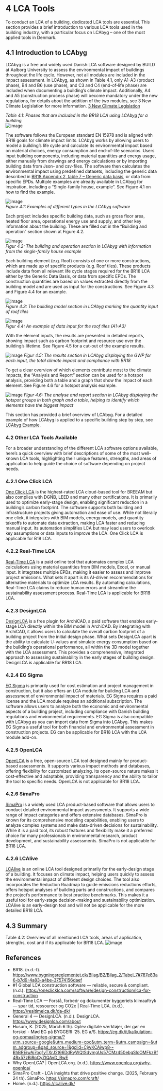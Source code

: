 # 4 LCA Tools
To conduct an LCA of a building, dedicated LCA tools are essential. This section provides a brief introduction to various LCA tools used in the building industry, with a particular focus on LCAbyg – one of the most applied tools in Denmark.

## 4.1 Introduction to LCAbyg
LCAbyg is a free and widely used Danish LCA software designed by BUILD at Aalborg University to assess the environmental impact of buildings throughout the life cycle.  However, not all modules are included in the impact assessment.
In LCAbyg, as shown in Table 4.1, only A1-A3 (product phase), B4 and B6 (use phase), and C3 and C4 (end-of-life phase) are included when documenting a building’s climate impact. Additionally, A4 and A5 (construction process phase) will become mandatory under the new regulations, for details about the addition of the two modules, see 3 New Climate Legislation for more information. [3 New Climate Legislation](https://github.com/timmcginley/41936/blob/151ce26091e0ac09e660d38e0d5b9daede1c892e/Tools/LCAInTheBuiltEnvironment/3_NewClimateLegislation.md)

*Table 4.1: Phases that are included in the BR18 LCA using LCAbyg for a building*  
![image](https://github.com/user-attachments/assets/fa90fd96-93ab-4717-96a3-6a6765605257)

The software follows the European standard EN 15978 and is aligned with BR18 goals for climate impact limits. LCAbyg works by allowing users to model a building’s life cycle and calculate its environmental impact based on material choices, energy consumption and end-of-life scenarios.
Users input building components, including material quantities and energy usage, either manually from drawings and energy calculations or by importing building data from Json- and csv-files. 
The software then calculates the environmental impact using predefined datasets, including the generic data described in [BR18 Appendix 2, table 7 – Generic data basis](https://www.bygningsreglementet.dk/Bilag/B2/Bilag_2/Tabel_7#787e83a6-b7d9-4a83-a4be-37574156daef), or data from specific EPDs. Multiple examples are already available in LCAbyg for inspiration, including a “Single-family house, example”. See Figure 4.1 on how to find the example.

![image](https://github.com/user-attachments/assets/40d704d5-08aa-4765-b615-0af4954a5ed3)  
*Figure 4.1: Examples of different types in the LCAbyg software*

Each project includes specific building data, such as gross floor area, heated floor area, operational energy use and supply, and other key information about the building. These are filled out in the “Building and operation” section shown at Figure 4.2.

![image](https://github.com/user-attachments/assets/fa3808ed-1b24-42de-824c-71c140b4a4c1)  
*Figur 4.2: The building and operation section in LCAbyg with information from the single-family house example*

Each building element (e.g. Roof) consists of one or more constructions, which are made up of specific products (e.g. Roof tiles). These products include data from all relevant life cycle stages required for the BR18 LCA either by the Generic Data Basis, or data from specific EPDs. The construction quantities are based on values extracted directly from the building model and are used as input for the constructions. See Figure 4.3 and Figure 4.4 for an example.

![image](https://github.com/user-attachments/assets/5c15f0da-ebd1-4a82-b546-52c309295715)  
*Figure 4.3: The building model section in LCAbyg marking the quantity input of roof tiles*

![image](https://github.com/user-attachments/assets/0278f063-9f63-467c-b920-148865ac17f0)  
*Figur 4.4: An example of data input for the roof tiles (A1-A3)*

With the element inputs, the results are presented in detailed reports, showing impact such as carbon footprint and resource use over the building’s lifetime. See Figure 4.5 for a cut-out of the example results.

![image](https://github.com/user-attachments/assets/dd365217-22e8-4612-8be4-51b1b5020a79)
*Figur 4.5: The results section in LCAbyg displaying the GWP for each input, the total climate impact and compliance with BR18*

To get a clear overview of which elements contribute most to the climate impacts, the “Analysis and Report” section can be used for a hotspot analysis, providing both a table and a graph that show the impact of each element. See Figure 4.6 for a hotspot analysis example.

![image](https://github.com/user-attachments/assets/2efcbf6e-594b-48fc-8298-524d56e85a6e)
*Figur 4.6: The analyse and report section in LCAbyg displaying the hotspot groups in both graph and a table, helping to identify which elements have the biggest impact*

This section has provided a brief overview of LCAbyg. For a detailed example of how LCAbyg is applied to a specific building step by step, see [LCAbyg Example](https://github.com/timmcginley/41936/blob/e8beaec052bd4bf33c9dd6b141ce6cbb9c323711/Workflows/LCAbyg.md).

### 4.2 Other LCA Tools Available
For a broader understanding of the different LCA software options available, here’s a quick overview with brief descriptions of some of the most well-known LCA tools, highlighting their unique features, strengths, and areas of application to help guide the choice of software depending on project needs.

### 4.2.1 One Click LCA
[One Click LCA](https://oneclicklca.com/software/design-construction/lca-for-construction) is the highest-rated LCA cloud-based tool for BREEAM but also complies with DGNB, LEED and many other certifications. It is primarily used to optimize early-stage design, enabling significant reduction in a building’s carbon footprint. The software supports both building and infrastructure projects giving automation and ease of use. While not literally one click, it integrates with BIM models, energy models, and quantity takeoffs to automate data extraction, making LCA faster and reducing manual input. Its automation simplifies LCA but may lead users to overlook key assumptions or data inputs to improve the LCA. One Click LCA is applicable for B18 LCA.

### 4.2.2 Real-Time LCA
[Real-Time LCA](https://realtimelca.dk/da-dk/) is a paid online tool that automates complex LCA calculations using material quantities from BIM models, Excel, or manual input. It integrates multiple EPDs, making it easier to assess and improve project emissions. What sets it apart is its AI-driven recommendations for alternative materials to optimize LCA results. By automating calculations, Real-Time LCA claims to reduce human errors and streamline the sustainability assessment process. Real-Time LCA is applicable for BR18 LCA. 

### 4.2.3 DesignLCA
[DesignLCA](https://www.designlca.com/about) is a free plugin for ArchiCAD, a paid software that enables early-stage LCA directly within the BIM model in ArchiCAD. By integrating with ArchiCAD, it allows users to calculate the overall carbon footprint of a building project from the initial design phase. What sets DesignLCA apart is the ability to calculate U-values and simulate energy consumption based on the building’s operational performance, all within the 3D model together with the LCA assessment. This provides a comprehensive, integrated approach to assessing sustainability in the early stages of building design. DesignLCA is applicable for BR18 LCA.

### 4.2.4 EG Sigma
[EG Sigma](https://eg.dk/it/kalkulation-og-opmaaling/eg-sigma/?utm_source=google&utm_medium=cpc&utm_term=&utm_campaign=&utm_adgroup=&gad_source=1&gclid=CjwKCAjwp8--BhBREiwAj7og1yTXrJ2t66DdRyWQtSdvmgUs57CMz450ebgSlcOMFkzBf4Rx57zBiRoCyZIQAvD_BwE) is primarily used for cost estimation and project management in construction, but it also offers an LCA module for building LCA and assessment of environmental impact of materials. EG Sigma requires a paid license and the LCA module requires an additional subscription. The software allows users to analyze both the economic and environmental aspects of a building project, including compliance with Danish building regulations and environmental requirements. EG Sigma is also compatible with LCAbyg as you can import data from Sigma into LCAbyg. This makes EG Sigma a useful tool for both financial and environmental assessment in construction projects. EG can be applicable for BR18 LCA with the LCA module add-on. 

### 4.2.5 OpenLCA
[OpenLCA](https://www.openlca.org/why-openlca/) is a free, open-source LCA tool designed mainly for product-based assessments. It supports various impact methods and databases, offering flexibility for customized analyzing. Its open-source nature makes it cost-effective and adaptable, providing transparency and the ability to tailor the tool to specific needs. OpenLCA is not applicable for BR18 LCA. 

### 4.2.6 SimaPro
[SimaPro](https://simapro.com/craft/) is a widely used LCA product-based software that allows users to conduct detailed environmental impact assessments. It supports a wide range of impact categories and offers extensive databases. SimaPro is known for its comprehensive modeling capabilities, enabling users to analyze complex systems and make data-driven decisions for sustainability. While it is a paid tool, its robust features and flexibility make it a preferred choice for many professionals in environmental research, product development, and sustainability assessments. SimaPro is not applicable for BR18 LCA. 

### 4.2.6 LCAlive
[LCAlive](https://lcalive.dk/) is an online LCA tool designed primarily for the early-design stage of a building. It focuses on climate impact, helping users quickly to assess the environmental impact of different design choices. The tool also incorporates the Reduction Roadmap to guide emissions reductions efforts, offers hotspot analyses of building parts and constructions, and compares the project’s performance to best practice benchmarks. This makes it a useful tool for early-stage decision-making and sustainability optimization. LCAlive is an early-design tool and will not be applicable for the more detailed BR18 LCA.

## 4.3 Summary

Table 4.2: Overview of all mentioned LCA tools, areas of application, strengths, cost and if its applicable for BR18 LCA.
![image](https://github.com/user-attachments/assets/6ebb96c8-9894-47ec-876e-cbfa51b727e1)

## References
- BR18. (n.d.-f). https://www.bygningsreglementet.dk/Bilag/B2/Bilag_2/Tabel_7#787e83a6-b7d9-4a83-a4be-37574156daef
- #1 Global LCA construction software — reliable, secure & compliant. (n.d.). https://oneclicklca.com/software/design-construction/lca-for-construction
- Real-Time LCA — Forstå, forbedr og dokumentér byggeriets klimaaftryk — spar tid, ressourcer og CO2e | Real-Time LCA. (n.d.). https://realtimelca.dk/da-dk/
- General 4 — DesignLCA. (n.d.). DesignLCA. https://www.designlca.com/about
- Husum, K. (2025, March 6 th). Oplev digitale værktøjer, der gør en forskel - Mød EG på BYGGERI ’25. EG a/S. https://eg.dk/it/kalkulation-og-opmaaling/eg-sigma/?utm_source=google&utm_medium=cpc&utm_term=&utm_campaign=&utm_adgroup=&gad_source=1&gclid=CjwKCAjwp8--BhBREiwAj7og1yTXrJ2t66DdRyWQtSdvmgUs57CMz450ebgSlcOMFkzBf4Rx57zBiRoCyZIQAvD_BwE
- Why OpenLCA? | OpenLCA.org. (n.d.). https://www.openlca.org/why-openlca/
- SimaPro Craft - LCA insights that drive positive change. (2025, February 24 th). SimaPro. https://simapro.com/craft/
- Home. (n.d.). https://lcalive.dk/





